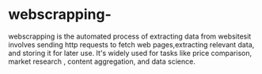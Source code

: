 # webscrapping-
webscrapping is the automated process of extracting data from websitesit involves sending http requests to fetch web pages,extracting relevant data, and storing it for later use. It's widely used for tasks like price comparison, market research , content aggregation, and data science.
